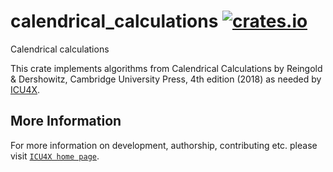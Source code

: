 # calendrical_calculations [![crates.io](https://img.shields.io/crates/v/calendrical_calculations)](https://crates.io/crates/calendrical_calculations)

<!-- cargo-rdme start -->

Calendrical calculations

This crate implements algorithms from
Calendrical Calculations by Reingold & Dershowitz, Cambridge University Press, 4th edition (2018)
as needed by [ICU4X](https://github.com/unicode-org/icu4x).

<!-- cargo-rdme end -->

## More Information

For more information on development, authorship, contributing etc. please visit [`ICU4X home page`](https://github.com/unicode-org/icu4x).
